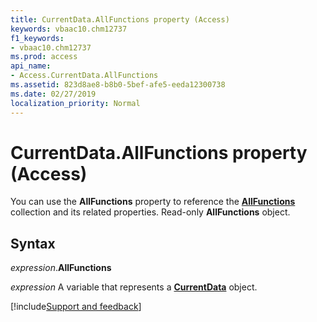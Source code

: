 ```yaml
---
title: CurrentData.AllFunctions property (Access)
keywords: vbaac10.chm12737
f1_keywords:
- vbaac10.chm12737
ms.prod: access
api_name:
- Access.CurrentData.AllFunctions
ms.assetid: 823d8ae8-b8b0-5bef-afe5-eeda12300738
ms.date: 02/27/2019
localization_priority: Normal
---
```



# CurrentData.AllFunctions property (Access)

You can use the **AllFunctions** property to reference the **[AllFunctions](Access.AllFunctions.md)** collection and its related properties. Read-only **AllFunctions** object.


## Syntax

_expression_.**AllFunctions**

_expression_ A variable that represents a **[CurrentData](Access.CurrentData.md)** object.




[!include[Support and feedback](~/includes/feedback-boilerplate.md)]
